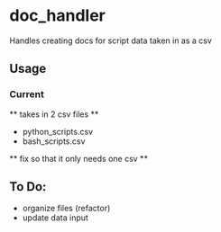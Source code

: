 # doc_handler
Handles creating docs for script data taken in as a csv

## Usage
### Current
** takes in 2 csv files **
- python_scripts.csv
- bash_scripts.csv

** fix so that it only needs one csv **

## To Do:
- organize files (refactor)
- update data input

